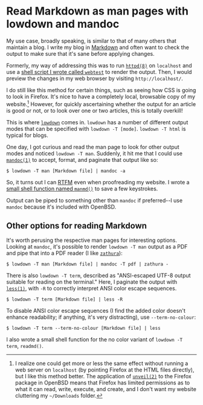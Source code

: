 # Read Markdown as man pages with lowdown and mandoc

My use case, broadly speaking, is similar to that of many others that
maintain a blog. I write my blog in
[Markdown](https://www.markdownguide.org/) and often want to check the
output to make sure that it's sane before applying changes.

Formerly, my way of addressing this was to run
[`httpd(8)`](https://man.openbsd.org/httpd) on `localhost` and use a
[shell script I wrote called
`webtest`](https://amissing.link/src/dotfiles/file/.local/bin/webtest.html)
to render the output. Then, I would preview the changes in my web browser by
visiting `http://localhost/`.

I do still like this method for certain things, such as seeing how CSS
is going to look in Firefox. It's nice to have a completely local,
browsable copy of my website.[^1] However, for quickly ascertaining
whether the output for an article is good or not, or to look over one or
two articles, this is totally overkill!

This is where [`lowdown`](https://kristaps.bsd.lv/lowdown/) comes in.
`lowdown` has a number of different output modes that can be specified
with `lowdown -T [mode]`. `lowdown -T html` is typical for blogs.

One day, I got curious and read the man page to look for other output
modes and noticed `lowdown -T man`. Suddenly, it hit me that I could use
[`mandoc(1)`](https://man.openbsd.org/mandoc) to accept, format, and
paginate that output like so:

    $ lowdown -T man [Markdown file] | mandoc -a

So, it turns out I can [RTFM](https://knowyourmeme.com/memes/rtfm) even
when proofreading my website. I wrote a
[small shell function named
`manmd()`](https://amissing.link/src/dotfiles/file/.config/ksh/functions.html)
to save a few keystrokes.

Output can be piped to something other than `mandoc` if preferred--I
use `mandoc` because it's included with OpenBSD.

## Other options for reading Markdown

It's worth perusing the respective man pages for interesting options.
Looking at `mandoc`, it's possible to render `lowdown -T man` output as
a PDF and pipe that into a PDF reader (I like
[`zathura`](https://pwmt.org/projects/zathura/)):

    $ lowdown -T man [Markdown file] | mandoc -T pdf | zathura -

There is also `lowdown -T term`, described as "ANSI-escaped UTF-8 output
suitable for reading on the terminal." Here, I paginate the output with
[`less(1)`](https://man.openbsd.org/less), with `-R` to correctly
interpret ANSI color escape sequences.

    $ lowdown -T term [Markdown file] | less -R

To disable ANSI color escape sequences (I find the added color doesn't enhance
readability; if anything, it's very distracting), use `--term-no-colour`:

    $ lowdown -T term --term-no-colour [Markdown file] | less

I also wrote a small shell function for the no color variant of `lowdown
-T term`, `readmd()`.

[^1]: I realize one could get more or less the same effect without
  running a web server on `localhost` (by pointing Firefox at the HTML
  files directly), but I like this method better.  The application of
  [`unveil(2)`](https://man.openbsd.org/unveil) to the Firefox package
  in OpenBSD means that Firefox has limited permissions as to what it
  can read, write, execute, and create, and I don't want my website
  cluttering my `~/Downloads` folder.
